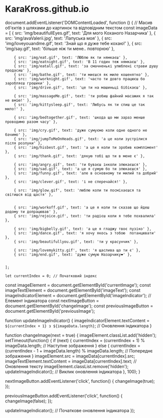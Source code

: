# KaraKross.github.io
document.addEventListener('DOMContentLoaded', function () {
    // Масив об'єктів з шляхами до картинок та відповідним текстом
    const imageData = [
        { src: 'img/beautifullEyes.gif', text: 'Для мого Коханого Назарчика' },
        { src: 'img/avaValerii.jpg', text: 'Лапуська моя' },
        { src: 'img/loveyouandme.gif', text: 'Знай що я дуже тебе кохаю!' },
        { src: 'img/say.gif', text: 'більше ніж ти мене.. повторюю' },

        { src: 'img/eat.gif', text: 'ЛЮблю як ти нямкаєш' },
        { src: 'img/eatnight.gif', text: 'В 11 годин теж нямкаєш' },
        { src: 'img/eatall.gif', text: 'за смачненькі улюблені страви душу продасиш' },
        { src: 'img/bathe.gif', text: 'ти миєшся як миле кошенятко' },
        { src: 'img/worknight.gif', text: 'часто ти довго працюєш бо заробляєш грошики' },
        { src: 'img/drive.gif', text: 'це ти на машиньці бібікаєш' },

        { src: 'img/massageMe.gif', text: 'ти робиш файний масажик я так не вмію!' },
        { src: 'img/kittysleep.gif', text: 'Любусь як ти спиш це так мило!' },

        { src: 'img/bedtogether.gif', text: 'шкода що ми зараз менше проводимо разом часу' },

        { src: 'img/cry.gif', text: 'дуже сумуємо коли одне одного не бачимо' },
        { src: 'img/jumpToMeOnHeads.gif', text: 'а це коли зустрілися після розлуки' },
        { src: 'img/hisbest.gif', text: 'а це я коли ти зробив комплімент' },
        { src: 'img/thank.gif', text: 'дякую тобі що ти в мене є' },
        
        { src: 'img/angry.gif', text: 'ти буваєш інколи злюкаєшся' },
        { src: 'img/sad.gif', text: 'а це я сумую бо ти злюкаєшся' },
        { src: 'img/funny.gif', text: 'але в основному ти милий та добрий' },
        { src: 'img/clever.gif', text: 'і не сперечайся!' },
        
        { src: 'img/glow.gif', text: 'люблю коли ти посміхаєшся та світишся від щастя' },
        
        
        { src: 'img/workoff.gif', text: 'а це я коли ти сказав що йдеш додому ти допрацював' },
        { src: 'img/rejoice.gif', text: 'ти радієш коли я тебе похвалила' },
        
        { src: 'img/bigbelly.gif', text: 'а це я гладжу твоє пузіко' },
        { src: 'img/dance.gif', text: 'я хочу якось з тобою  потанцювати' },
        { src: 'img/beautifullyou.gif', text: 'ти у красунчик' },

        { src: 'img/lovemykitty.gif', text: 'я щаслива що ти є' },
        { src: 'img/end.gif', text: 'дуже сумую Назарчику❤️' },
        

    ];

    let currentIndex = 0; // Початковий індекс

  const imageElement = document.getElementById('currentImage');
  const imageTextElement = document.getElementById('imageText');
  const imageIndicatorElement = document.getElementById('imageIndicator'); // Елемент індикатора
  const nextImageButton = document.getElementById('changeImage');
  const previousImageButton = document.getElementById('previousImage');

  function updateImageIndicator() {
    imageIndicatorElement.textContent = `${currentIndex + 1} з ${imageData.length}`; // Оновлення індикатора
  }

  function changeImage(next = true) {
    imageElement.classList.add('hidden');
    setTimeout(function() {
      if (next) {
        currentIndex = (currentIndex + 1) % imageData.length; // Наступне зображення
      } else {
        currentIndex = (currentIndex - 1 + imageData.length) % imageData.length; // Попереднє зображення
      }
      imageElement.src = imageData[currentIndex].src;
      imageTextElement.textContent = imageData[currentIndex].text; // Оновлення тексту
      imageElement.classList.remove('hidden');
      updateImageIndicator(); // Виклик оновлення індикатора
    }, 100);
  }

  nextImageButton.addEventListener('click', function() {
    changeImage(true);
  });

  previousImageButton.addEventListener('click', function() {
    changeImage(false);
  });

  updateImageIndicator(); // Початкове оновлення індикатора
});
